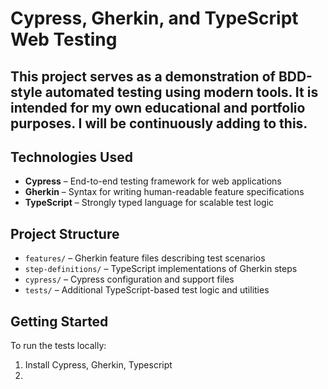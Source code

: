 # Cypress, Gherkin, and TypeScript Web Testing

## This project serves as a demonstration of BDD-style automated testing using modern tools. It is intended for my own educational and portfolio purposes. I will be continuously adding to this.

## Technologies Used

- **Cypress** – End-to-end testing framework for web applications
- **Gherkin** – Syntax for writing human-readable feature specifications
- **TypeScript** – Strongly typed language for scalable test logic

## Project Structure

- `features/` – Gherkin feature files describing test scenarios
- `step-definitions/` – TypeScript implementations of Gherkin steps
- `cypress/` – Cypress configuration and support files
- `tests/` – Additional TypeScript-based test logic and utilities

## Getting Started

To run the tests locally:

1. Install Cypress, Gherkin, Typescript
2. 

